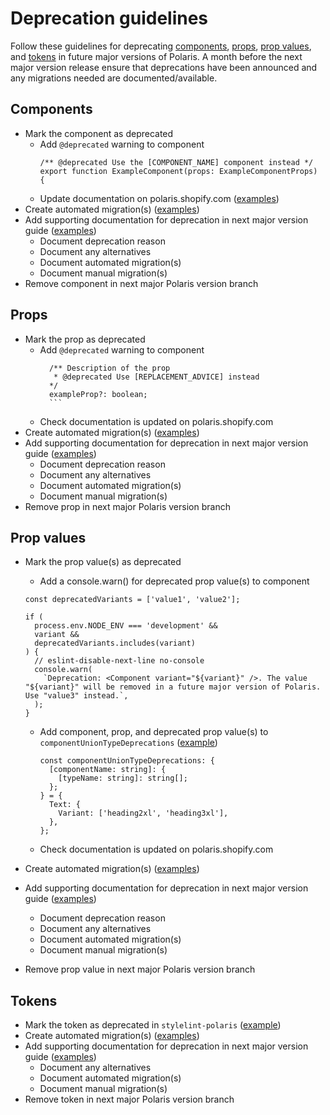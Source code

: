 # Deprecation guidelines

Follow these guidelines for deprecating [components](#components), [props](#props), [prop values](#prop-values), and [tokens](#tokens) in future major versions of Polaris. A month before the next major version release ensure that deprecations have been announced and any migrations needed are documented/available.

## Components

- Mark the component as deprecated
  - Add `@deprecated` warning to component
    ```tsx
    /** @deprecated Use the [COMPONENT_NAME] component instead */
    export function ExampleComponent(props: ExampleComponentProps) {
    ```
  - Update documentation on polaris.shopify.com ([examples](https://github.com/Shopify/polaris/tree/main/polaris.shopify.com/content/components/deprecated))
- Create automated migration(s) ([examples](https://github.com/Shopify/polaris/tree/main/polaris-migrator/src/migrations))
- Add supporting documentation for deprecation in next major version guide ([examples](https://github.com/Shopify/polaris/tree/main/polaris.shopify.com/content/version-guides/migrating-from-v11-to-v12.mdx#L122))
  - Document deprecation reason
  - Document any alternatives
  - Document automated migration(s)
  - Document manual migration(s)
- Remove component in next major Polaris version branch

## Props

- Mark the prop as deprecated
  - Add `@deprecated` warning to component
    ````tsx
      /** Description of the prop
       * @deprecated Use [REPLACEMENT_ADVICE] instead
      */
      exampleProp?: boolean;
      ```
    ````
  - Check documentation is updated on polaris.shopify.com
- Create automated migration(s) ([examples](https://github.com/Shopify/polaris/tree/main/polaris-migrator/src/migrations))
- Add supporting documentation for deprecation in next major version guide ([examples](https://github.com/Shopify/polaris/tree/main/polaris.shopify.com/content/version-guides/migrating-from-v11-to-v12.mdx#L122))
  - Document deprecation reason
  - Document any alternatives
  - Document automated migration(s)
  - Document manual migration(s)
- Remove prop in next major Polaris version branch

## Prop values

- Mark the prop value(s) as deprecated

  - Add a console.warn() for deprecated prop value(s) to component

  ```tsx
  const deprecatedVariants = ['value1', 'value2'];

  if (
    process.env.NODE_ENV === 'development' &&
    variant &&
    deprecatedVariants.includes(variant)
  ) {
    // eslint-disable-next-line no-console
    console.warn(
      `Deprecation: <Component variant="${variant}" />. The value "${variant}" will be removed in a future major version of Polaris. Use "value3" instead.`,
    );
  }
  ```

  - Add component, prop, and deprecated prop value(s) to `componentUnionTypeDeprecations` ([example](https://github.com/Shopify/polaris/tree/main/polaris.shopify.com/pages/components/%5Bgroup%5D/%5Bcomponent%5D/index.tsx#L80))
    ```tsx
    const componentUnionTypeDeprecations: {
      [componentName: string]: {
        [typeName: string]: string[];
      };
    } = {
      Text: {
        Variant: ['heading2xl', 'heading3xl'],
      },
    };
    ```
  - Check documentation is updated on polaris.shopify.com

- Create automated migration(s) ([examples](https://github.com/Shopify/polaris/tree/main/polaris-migrator/src/migrations))
- Add supporting documentation for deprecation in next major version guide ([examples](https://github.com/Shopify/polaris/tree/main/polaris.shopify.com/content/version-guides/migrating-from-v11-to-v12.mdx#L122))
  - Document deprecation reason
  - Document any alternatives
  - Document automated migration(s)
  - Document manual migration(s)
- Remove prop value in next major Polaris version branch

## Tokens

- Mark the token as deprecated in `stylelint-polaris` ([example](https://github.com/Shopify/polaris/tree/main/stylelint-polaris/plugins/custom-property-disallowed-list))
- Create automated migration(s) ([examples](https://github.com/Shopify/polaris/tree/main/polaris-migrator/src/migrations))
- Add supporting documentation for deprecation in next major version guide ([examples](https://github.com/Shopify/polaris/tree/main/polaris.shopify.com/content/version-guides/migrating-from-v11-to-v12.mdx#L1451))
  - Document any alternatives
  - Document automated migration(s)
  - Document manual migration(s)
- Remove token in next major Polaris version branch
